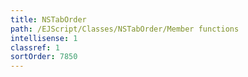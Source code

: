 ```yaml
---
title: NSTabOrder
path: /EJScript/Classes/NSTabOrder/Member functions
intellisense: 1
classref: 1
sortOrder: 7850
---
```





